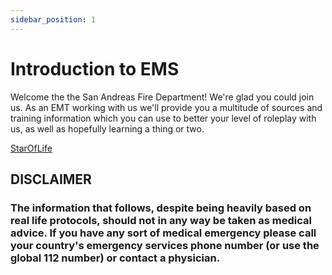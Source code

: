 ```yaml
---
sidebar_position: 1
---
```


# Introduction to EMS

Welcome the the San Andreas Fire Department! We're glad you could join us. As an EMT working with us we'll provide you a multitude of sources and training information which you can use to better your level of roleplay with us, as well as hopefully learning a thing or two.

[StarOfLife](./imgs/StarOfLife.png)

## DISCLAIMER

### The information that follows, despite being heavily based on real life protocols, should not in any way be taken as medical advice. If you have any sort of medical emergency please call your country's emergency services phone number (or use the global 112 number) or contact a physician.
